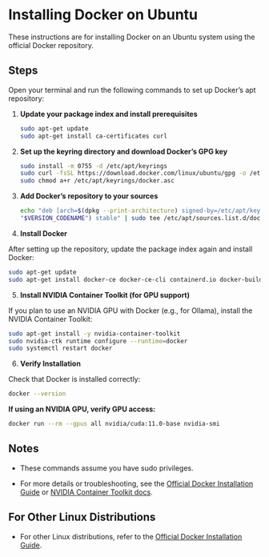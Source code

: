 # Installing Docker on Ubuntu

These instructions are for installing Docker on an Ubuntu system using the official Docker repository.

## Steps

Open your terminal and run the following commands to set up Docker’s apt repository:

1. **Update your package index and install prerequisites**

   ```bash
   sudo apt-get update
   sudo apt-get install ca-certificates curl
   ```

2. **Set up the keyring directory and download Docker’s GPG key**

   ```bash
   sudo install -m 0755 -d /etc/apt/keyrings
   sudo curl -fsSL https://download.docker.com/linux/ubuntu/gpg -o /etc/apt/keyrings/docker.asc
   sudo chmod a+r /etc/apt/keyrings/docker.asc
   ```

3. **Add Docker’s repository to your sources**

   ```bash
   echo "deb [arch=$(dpkg --print-architecture) signed-by=/etc/apt/keyrings/docker.asc] https://download.docker.com/linux/ubuntu $(. /etc/os-release && echo 
   "$VERSION_CODENAME") stable" | sudo tee /etc/apt/sources.list.d/docker.list > /dev/null
   ```

4. **Install Docker**

After setting up the repository, update the package index again and install Docker:

   ```bash
   sudo apt-get update
   sudo apt-get install docker-ce docker-ce-cli containerd.io docker-buildx-plugin docker-compose-plugin
   ```

5. **Install NVIDIA Container Toolkit (for GPU support)**
   
If you plan to use an NVIDIA GPU with Docker (e.g., for Ollama), install the NVIDIA Container Toolkit:

  ```bash
  sudo apt-get install -y nvidia-container-toolkit
  sudo nvidia-ctk runtime configure --runtime=docker
  sudo systemctl restart docker
  ```

6. **Verify Installation**
   
Check that Docker is installed correctly:

   ```bash
   docker --version
   ```

**If using an NVIDIA GPU, verify GPU access:**

   ```bash
   docker run --rm --gpus all nvidia/cuda:11.0-base nvidia-smi
   ```

##  Notes

- These commands assume you have sudo privileges.

- For more details or troubleshooting, see the [Official Docker Installation Guide](https://docs.docker.com/get-docker/) or [NVIDIA Container Toolkit docs](https://docs.nvidia.com/datacenter/cloud-native/container-toolkit/latest/install-guide.html).



## For Other Linux Distributions

- For other Linux distributions, refer to the [Official Docker Installation Guide](https://docs.docker.com/get-docker/).








 
